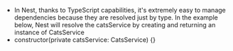 - In Nest, thanks to TypeScript capabilities, it's extremely easy to manage dependencies because they are resolved just by type. In the example below, Nest will resolve the catsService by creating and returning an instance of CatsService
- constructor(private catsService: CatsService) {}
